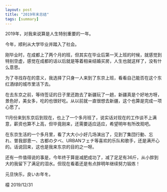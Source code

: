 ```yaml
---
layout: post
title: "2019年末总结"
tags: [summary]
---
```


2019年，对我来说算是人生特别重要的一年。

今年，顺利从大学毕业并踏入了社会。

刚毕业时，在成都上了两个月的班，但其实在毕业后第一天上班的时候，就感觉到特别空虚，感觉在成都的话以后就是等着相亲结婚买房，人生也就这样了，没有什么意思。

为了寻找存在的意义，我选择了只身一人来到了东京上班，看看自己能否在这个东红酒绿的城市里活下去。

在去东京之前，等待签证的日子里还跑去了新疆玩了一趟，新疆真是个好地方呀，景色好，美女多，吃的也很好吃。从以前就一直很想去新疆，这个也算是完成一项心愿了。

11月份来到东京后到现在，也上了一个多月班了，说实话对现在的工作谈不上满意，薪资也算不上高，但毕竟刚来，还需要适应适应，希望明年有所改观吧。

在东京生活的一个多月里，看了大大小小好几场演出了，见到了集団行動、忘れ、曽我部恵一、古都の夕べ、URBANフェチ等喜欢的乐队和歌手，还是满开心的。话说回来，这也是我来东京的目的之一呀。

还有一件值得说的事是，今年终于算是减肥成功了，减了足足有36斤，从小胖到大的我留下了满足的泪水。但现在看着还是有点胖明年继续努力锻炼！

元旦快乐，良いお年を。

檬
2019/12/31